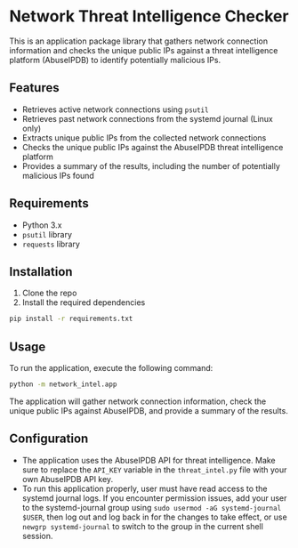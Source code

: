 # Network Threat Intelligence Checker

This is an application package library that gathers network connection information and checks the unique public IPs
against a threat intelligence platform (AbuseIPDB) to identify potentially malicious IPs.

## Features

- Retrieves active network connections using `psutil`
- Retrieves past network connections from the systemd journal (Linux only)
- Extracts unique public IPs from the collected network connections
- Checks the unique public IPs against the AbuseIPDB threat intelligence platform
- Provides a summary of the results, including the number of potentially malicious IPs found

## Requirements

- Python 3.x
- `psutil` library
- `requests` library

## Installation

1. Clone the repo
2. Install the required dependencies

```bash
pip install -r requirements.txt
```

## Usage

To run the application, execute the following command:

```bash
python -m network_intel.app
```

The application will gather network connection information, check the unique public IPs against AbuseIPDB, and provide a
summary of the results.

## Configuration

- The application uses the AbuseIPDB API for threat intelligence. Make sure to replace the `API_KEY` variable in
  the `threat_intel.py` file with your own AbuseIPDB API key.
- To run this application properly, user must have read access to the systemd journal logs. If you encounter
  permission issues, add your user to the systemd-journal group using `sudo usermod -aG systemd-journal $USER`, then log
  out and log back in for the changes to take effect, or use `newgrp systemd-journal` to switch to the group in the
  current shell session.